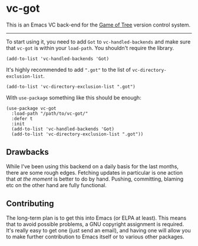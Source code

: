 # vc-got

This is an Emacs VC back-end for the [Game of
Tree](http://gameoftrees.org/) version control system.

------

To start using it, you need to add `Got` to `vc-handled-backends` and
make sure that `vc-got` is within your `load-path`.  You shouldn't
require the library.

```emacs-lisp
(add-to-list 'vc-handled-backends 'Got)
```

It's highly recommended to add `".got"` to the list of
`vc-directory-exclusion-list`.

```emacs-lisp
(add-to-list 'vc-directory-exclusion-list ".got")
```

With `use-package` something like this should be enough:

```emacs-lisp
(use-package vc-got
  :load-path "/path/to/vc-got/"
  :defer t
  :init
  (add-to-list 'vc-handled-backends 'Got)
  (add-to-list 'vc-directory-exclusion-list ".got"))
```

## Drawbacks

While I've been using this backend on a daily basis for the last
months, there are some rough edges.  Fetching updates in particular is
one action that *at the moment* is better to do by hand.  Pushing,
committing, blaming etc on the other hand are fully functional.


## Contributing

The long-term plan is to get this into Emacs (or ELPA at least).  This
means that to avoid possible problems, a GNU copyright assignment is
required.  It's really easy to get one (just send an email), and
having one will allow you to make further contribution to Emacs itself
or to various other packages.
